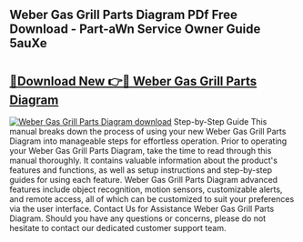 ## Weber Gas Grill Parts Diagram PDf Free Download - Part-aWn Service Owner Guide 5auXe

# <h2><a href="http://dfies81.blite.top/?on=Weber+Gas+Grill+Parts+Diagram">🔗Download New 👉🔴 Weber Gas Grill Parts Diagram</a></h2>

[![Weber Gas Grill Parts Diagram download](https://i.imgur.com/lujVjoI.png)](http://dfies81.blite.top/?on=Weber+Gas+Grill+Parts+Diagram)
Step-by-Step Guide This manual breaks down the process of using your new Weber Gas Grill Parts Diagram into manageable steps for effortless operation. Prior to operating your Weber Gas Grill Parts Diagram, take the time to read through this manual thoroughly. It contains valuable information about the product's features and functions, as well as setup instructions and step-by-step guides for using each feature. Weber Gas Grill Parts Diagram advanced features include object recognition, motion sensors, customizable alerts, and remote access, all of which can be customized to suit your preferences via the user interface. Contact Us for Assistance Weber Gas Grill Parts Diagram. Should you have any questions or concerns, please do not hesitate to contact our dedicated customer support team.
